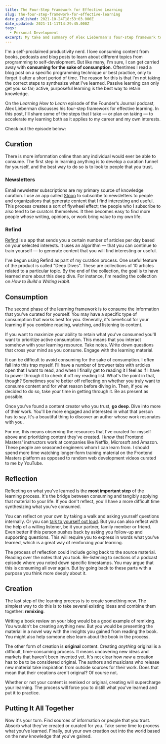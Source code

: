 ```yaml
---
title: The Four-Step Framework for Effective Learning
slug: the-four-step-framework-for-effective-learning
date_published: 2021-10-24T18:53:03.000Z
date_updated: 2021-11-11T14:29:45.000Z
tags:
  - Personal Development
excerpt: My take and summary of Alex Lieberman's four-step framework to effective learning.
---
```


I'm a self-proclaimed productivity nerd. I love consuming content from books, podcasts and blog posts to learn about different topics from programming to self-development. But like many, I'm sure, I can get carried away with **consuming for the sake of consumption**. Oftentimes I read a blog post on a specific programming technique or best practice, only to forget it after a short period of time. The reason for this is that I'm not taking the correct steps to synthesize what I've learned. Passive learning can only get you so far; active, purposeful learning is the best way to retain knowledge.

On the *Learning How to Learn* episode of the Founder's Journal podcast, Alex Lieberman discusses his four-step framework for effective learning. In this post, I'll share some of the steps that I take — or plan on taking — to accelerate my learning both as it applies to my career and my own interests.

Check out the episode below:

## Curation

There is more information online than any individual would ever be able to consume. The first step in learning anything is to develop a curation funnel for yourself, and the best way to do so is to look to people that you trust.

### Newsletters

Email newsletter subscriptions are my primary source of knowledge curation. I use an app called [Stoop](https://stoopinbox.com/) to subscribe to newsletters to people and organizations that generate content that I find interesting and useful. This process creates a sort of flywheel effect; the people who I subscribe to also tend to be curators themselves. It then becomes easy to find more people whose writing, opinions, or work bring value to my own life.

### Refind

[Refind](https://refind.com/) is a app that sends you a certain number of articles per day based on your selected interests. It uses an algorithm — that you can continue to train yourself — to generate content that you will find interesting or useful.

I've begun using Refind as part of my curation process. One useful feature of the product is called "Deep Dives". These are collections of 10 articles related to a particular topic. By the end of the collection, the goal is to have learned more about this deep dive. For instance, I'm reading the collection on *How to Build a Writing Habit*.

## Consumption

The second phase of the learning framework is to consume the information that you've curated for yourself. You may have a specific type of consumption that works best for you. Generally, it's beneficial for your learning if you combine reading, watching, and listening to content.

If you want to maximize your ability to retain what you've consumed you'll want to prioritize active consumption. This means that you interact somehow with your learning resource. Take notes. Write down questions that cross your mind as you consume. Engage with the learning material.

It can be difficult to avoid consuming for the sake of consumption. I often fall into this trap myself. I'll have a number of browser tabs with articles open that I want to read, and when I finally get to reading it I feel as if I have to power through it to check it off my reading list. What's the point in that, though? Sometimes you're better off reflecting on whether you truly want to consume content and for what reason before diving in. Then, if you've decided to do so, take your time in getting through it. Be as present as possible.

Once you've found a content creator who you trust, **go deep**. Dive into more of their work. You'll be more engaged and interested in what that person has to say. It's a beautiful thing to discover an author whose work resonates with you.

For me, this means observing the resources that I've curated for myself above and prioritizing content they've created. I *know* that Frontend Masters' instructors work at companies like Netflix, Microsoft and Amazon. These people are seasoned engineers whom I can learn from. I should spend more time watching longer-form training material on the Frontend Masters platform as opposed to random web development videos curated to me by YouTube.

## Reflection

Reflecting on what you've learned is the **most important step** of the learning process. It's the bridge between consuming and tangibly applying that material to your life. If you don't reflect, you'll have a more difficult time synthesizing what you've consumed.

You can reflect on your own by taking a walk and asking yourself questions internally. Or you can [talk to yourself out loud](/talking-out-loud/). But you can also reflect with the help of a willing listener, be it your partner, family member or friend. Even better if this person pushes back by asking you follow-up and supporting questions. This will require you to express in words what you've learned, which is a great way of reinforcing your learning.

The process of reflection could include going back to the source material. Reading over the notes that you took. Re-listening to sections of a podcast episode where you noted down specific timestamps. You may argue that this is consuming all over again. But by going back to these parts with a purpose you think more deeply about it.

## Creation

The last step of the learning process is to create something new. The simplest way to do this is to take several existing ideas and combine them together: **remixing**.

Writing a book review on your blog would be a good example of remixing. You wouldn't be creating anything new. But you would be presenting the material in a novel way with the insights you gained from reading the book. You might also help someone else learn about the book in the process.

The other form of creation is **original** content. Creating *anything* original is a difficult, time-consuming process. It means uncovering new ideas and markets that haven't been invented yet. It's not clear how *new* a creation has to be to be considered original. The authors and musicians who release new material take inspiration from outside sources for their work. Does that mean that their creations aren't original? Of course not.

Whether or not your content is remixed or original, creating will supercharge your learning. The process will force you to distill what you've learned and put it to practice.

## Putting It All Together

Now it's your turn. Find sources of information or people that you trust. Absorb what they've created or curated for you. Take some time to process what you've learned. Finally, put your own creation out into the world based on the new knowledge that you've gained.
